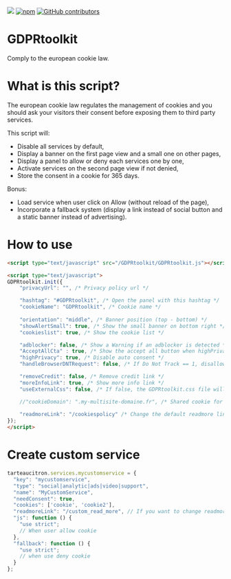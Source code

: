[![](https://data.jsdelivr.com/v1/package/gh/AmauriC/tarteaucitron.js/badge)](https://www.jsdelivr.com/package/gh/AmauriC/tarteaucitron.js) 
[![npm](https://img.shields.io/npm/v/tarteaucitronjs.svg)](https://www.npmjs.com/package/tarteaucitronjs) [![GitHub contributors](https://img.shields.io/github/contributors/AmauriC/tarteaucitron.js.svg)](https://github.com/AmauriC/tarteaucitron.js/graphs/contributors)

GDPRtoolkit
================
Comply to the european cookie law.

# What is this script?
The european cookie law regulates the management of cookies and you should ask your visitors their consent before exposing them to third party services.

This script will:
- Disable all services by default,
- Display a banner on the first page view and a small one on other pages,
- Display a panel to allow or deny each services one by one,
- Activate services on the second page view if not denied,
- Store the consent in a cookie for 365 days.

Bonus:
- Load service when user click on Allow (without reload of the page),
- Incorporate a fallback system (display a link instead of social button and a static banner instead of advertising).




# How to use

```html
<script type="text/javascript" src="/GDPRtoolkit/GDPRtoolkit.js"></script>

<script type="text/javascript">
GDPRtoolkit.init({
    "privacyUrl": "", /* Privacy policy url */

    "hashtag": "#GDPRtoolkit", /* Open the panel with this hashtag */
    "cookieName": "GDPRtoolkit", /* Cookie name */
    
    "orientation": "middle", /* Banner position (top - bottom) */
    "showAlertSmall": true, /* Show the small banner on bottom right */
    "cookieslist": true, /* Show the cookie list */

    "adblocker": false, /* Show a Warning if an adblocker is detected */
    "AcceptAllCta" : true, /* Show the accept all button when highPrivacy on */
    "highPrivacy": true, /* Disable auto consent */
    "handleBrowserDNTRequest": false, /* If Do Not Track == 1, disallow all */

    "removeCredit": false, /* Remove credit link */
    "moreInfoLink": true, /* Show more info link */
    "useExternalCss": false, /* If false, the GDPRtoolkit.css file will be loaded */

    //"cookieDomain": ".my-multisite-domaine.fr", /* Shared cookie for subdomain website */
                          
    "readmoreLink": "/cookiespolicy" /* Change the default readmore link pointing to opt-out.ferank.eu */
});
</script>
```

# Create custom service
```js
tarteaucitron.services.mycustomservice = {
  "key": "mycustomservice",
  "type": "social|analytic|ads|video|support",
  "name": "MyCustomService",
  "needConsent": true,
  "cookies": ['cookie', 'cookie2'],
  "readmoreLink": "/custom_read_more", // If you want to change readmore link
  "js": function () {
    "use strict";
    // When user allow cookie
  },
  "fallback": function () {
    "use strict";
    // when use deny cookie
  }
};
```
